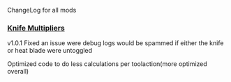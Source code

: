 ChangeLog for all mods

### [Knife Multipliers](https://github.com/jbeast291/Subnautica-mod#knife-multipliers)

v1.0.1
Fixed an issue were debug logs would be spammed if either the knife or heat blade were untoggled

Optimized code to do less calculations per toolaction(more optimized overall)
